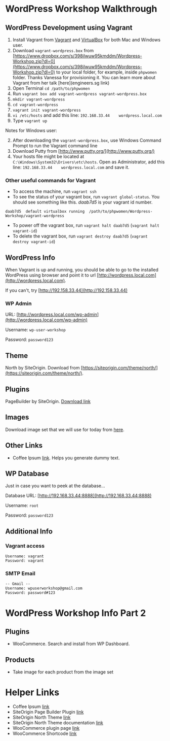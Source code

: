 # WordPress Workshop Walkthrough

## WordPress Development using Vagrant

1. Install Vagrant from [Vagrant](https://www.vagrantup.com/) and [VirtualBox](https://www.virtualbox.org/) for both Mac and Windows user.
1. Download `vagrant-wordpress.box` from [https://www.dropbox.com/s/398ilwuw95kmddm/Wordpress-Workshop.zip?dl=0](https://www.dropbox.com/s/398ilwuw95kmddm/Wordpress-Workshop.zip?dl=0) to your local folder, for example, inside `phpwomen` folder. Thanks Vanessa for provisioning it. You can learn more about Vagrant from her talk [here](engineers.sg link)
1. Open Terminal `cd /path/to/phpwomen`
1. Run `vagrant box add vagrant-wordpress vagrant-wordpress.box`
1. `mkdir vagrant-wordpress`
1. `cd vagrant-wordpress`
1. `vagrant init vagrant-wordpress`
1. `vi /etc/hosts` and add this line: `192.168.33.44	wordpress.local.com`
1. Type `vagrant up`


Notes for Windows user:

2. After downloading the `vagrant-wordpress.box`, use Windows Command Prompt to run the Vagrant command line
3. Download Putty from [http://www.putty.org/](http://www.putty.org/)
3. Your hosts file might be located at `C:\Windows\System32\Drivers\etc\hosts`. Open as Administrator, add this line: `192.168.33.44	wordpress.local.com` and save it.

### Other useful commands for Vagrant

- To access the machine, run `vagrant ssh`
- To see the status of your vagrant box, run `vagrant global-status`. You should see something like this. *daab7d5* is your vagrant id number.

```
daab7d5  default virtualbox running  /path/to/phpwomen/Wordpress-Workshop/vagrant-wordpress
```

- To power off the vagrant box, run `vagrant halt daab7d5` (`vagrant halt vagrant-id`)
- To delete the vagrant box, run `vagrant destroy daab7d5` (`vagrant destroy vagrant-id`)

## WordPress Info

When Vagrant is up and running, you should be able to go to the installed WordPress using browser and point it to url [http://wordpress.local.com](http://wordpress.local.com).

If you can't, try [http://192.158.33.44](http://192.158.33.44)

### WP Admin

URL: [http://wordpress.local.com/wp-admin](http://wordpress.local.com/wp-admin)

Username: `wp-user-workshop`

Password: `password123`

## Theme

North by SiteOrigin. Download from [https://siteorigin.com/theme/north/](https://siteorigin.com/theme/north/). 


## Plugins

PageBuilder by SiteOrigin. [Download link](https://siteorigin.com/page-builder/)

## Images

Download image set that we will use for today from [here](https://dl.dropboxusercontent.com/u/28350025/WP%20Workshop%20Images.zip).

## Other Links

- Coffee Ipsum [link](http://coffeeipsum.com/). Helps you generate dummy text.

## WP Database

Just in case you want to peek at the database...

Database URL: [http://192.168.33.44:8888](http://192.168.33.44:8888)

Username: `root`

Password: `password123`

## Additional Info

### Vagrant access

```
Username: vagrant
Password: vagrant
```

### SMTP Email

```
-- Gmail --
Username: wpuserworkshop@gmail.com
Password: password#123

```

### 
 

# WordPress Workshop Info Part 2

## Plugins

- WooCommerce. Search and install from WP Dashboard.

## Products

- Take image for each product from the image set


# Helper Links

- Coffee Ipsum [link](http://coffeeipsum.com/)
- SiteOrigin Page Builder Plugin [link](https://siteorigin.com/page-builder/)
- SiteOrigin North Theme [link](https://siteorigin.com/theme/north/)
- SiteOrigin North Theme documentation [link](https://siteorigin.com/north-documentation/)
- WooCommerce plugin page [link](https://wordpress.org/plugins/woocommerce/)
- WooCommerce Shortcode [link](https://docs.woocommerce.com/document/woocommerce-shortcodes/)

